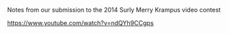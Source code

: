 Notes from our submission to the 2014 Surly Merry Krampus video contest

https://www.youtube.com/watch?v=ndQYh9CCgps
